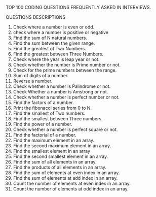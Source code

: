 TOP 100 CODING QUESTIONS FREQUENTLY ASKED IN INTERVIEWS.

QUESTIONS DESCRIPTIONS

1. Check where a number is even or odd.
2. check where a number is positive or negative
3. Find the sum of N natural numbers.
4. Find the sum between the given range.
5. Find the greatest of Two Numbers.
6. Find the greatest between Three Numbers.
7. Check where the year is leap year or not.
8. Check whether the number is Prime number or not.
9. Check for the prime numbers between the range.
10. Sum of digits of a number.
11. Reverse a number.
12. Check whether a number is Palindrome or not.
13. Check Whether a number is Amstrong or not.
14. Check whether a number is perfect number or not.
15. Find the factors of a number.
16. Print the fibonacci series from 0 to N.
17. Find the smallest of Two numbers.
18. Find the smallest between Three numbers.
19. Find the power of a number.
20. Check whether a number is perfect square or not.
21. Find the factorial of a number.
22. Find the maximum element in an array.
23. Find the second maximum element in an array.
24. Find the smallest element in an array
25. Find the second smallest element in an array.
26. Find the sum of all elements in an array.
27. Find the products of all elements in an array.
28. Find the sum of elements at even index in an array.
29. Find the sum of elements at add index in an array.
30. Count the number of elements at even index in an array.
31. Count the number of elements at odd index in an array.
